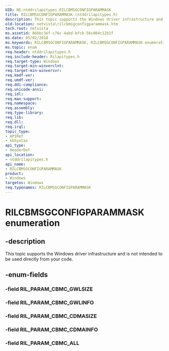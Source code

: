 ```yaml
---
UID: NE:ntddrilapitypes.RILCBMSGCONFIGPARAMMASK
title: RILCBMSGCONFIGPARAMMASK (ntddrilapitypes.h)
description: This topic supports the Windows driver infrastructure and is not intended to be used directly from your code.
old-location: netvista\rilcbmsgconfigparammask.htm
tech.root: netvista
ms.assetid: 86bbc3ef-c76c-4abd-bfcb-56c804c12b1f
ms.date: 05/02/2018
ms.keywords: RILCBMSGCONFIGPARAMMASK, RILCBMSGCONFIGPARAMMASK enumeration [Network Drivers Starting with Windows Vista], RIL_PARAM_CBMC_ALL, RIL_PARAM_CBMC_CDMAINFO, RIL_PARAM_CBMC_CDMASIZE, RIL_PARAM_CBMC_GWLINFO, netvista.rilcbmsgconfigparammask, ntddrilapitypes/RILCBMSGCONFIGPARAMMASK, ntddrilapitypes/RIL_PARAM_CBMC_ALL, ntddrilapitypes/RIL_PARAM_CBMC_CDMAINFO, ntddrilapitypes/RIL_PARAM_CBMC_CDMASIZE, ntddrilapitypes/RIL_PARAM_CBMC_GWLINFO
ms.topic: enum
req.header: ntddrilapitypes.h
req.include-header: Rilapitypes.h
req.target-type: Windows
req.target-min-winverclnt: 
req.target-min-winversvr: 
req.kmdf-ver: 
req.umdf-ver: 
req.ddi-compliance: 
req.unicode-ansi: 
req.idl: 
req.max-support: 
req.namespace: 
req.assembly: 
req.type-library: 
req.lib: 
req.dll: 
req.irql: 
topic_type:
- APIRef
- kbSyntax
api_type:
- HeaderDef
api_location:
- ntddrilapitypes.h
api_name:
- RILCBMSGCONFIGPARAMMASK
product:
- Windows
targetos: Windows
req.typenames: RILCBMSGCONFIGPARAMMASK
---
```


# RILCBMSGCONFIGPARAMMASK enumeration


## -description


This topic supports the Windows driver infrastructure and is not intended to be used directly from your code.


## -enum-fields




### -field RIL_PARAM_CBMC_GWLSIZE


### -field RIL_PARAM_CBMC_GWLINFO


### -field RIL_PARAM_CBMC_CDMASIZE


### -field RIL_PARAM_CBMC_CDMAINFO


### -field RIL_PARAM_CBMC_ALL

